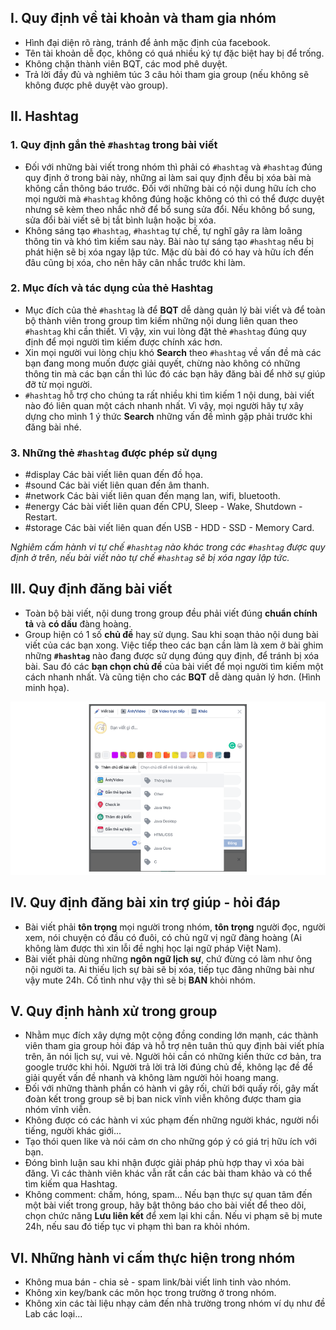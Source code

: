 ## I. Quy định về tài khoản và tham gia nhóm

- Hình đại diện rõ ràng, tránh để ảnh mặc định của facebook.
- Tên tài khoản dễ đọc, không có quá nhiều ký tự đặc biệt hay bị để trống.
- Không chặn thành viên BQT, các mod phê duyệt.
- Trả lời đầy đủ và nghiêm túc 3 câu hỏi tham gia group (nếu không sẽ không được phê duyệt vào group).

## II. Hashtag

### 1. Quy định gắn thẻ `#hashtag` trong bài viết
- Đối với những bài viết trong nhóm thì phải có `#hashtag` và `#hashtag` đúng quy định ở trong bài này, những ai làm sai quy định đều bị xóa bài mà không cần thông báo trước. Đối với những bài có nội dung hữu ích cho mọi người mà `#hashtag` không đúng hoặc không có thì có thể được duyệt nhưng sẽ kèm theo nhắc nhở để bổ sung sửa đổi. Nếu không bổ sung, sửa đổi bài viết sẽ bị tắt bình luận hoặc bị xóa.
- Không sáng tạo `#hashtag`, `#hashtag` tự chế, tự nghĩ gây ra làm loãng thông tin và khó tìm kiếm sau này. Bài nào tự sáng tạo `#hashtag` nếu bị phát hiện sẽ bị xóa ngay lập tức. Mặc dù bài đó có hay và hữu ích đến đâu cũng bị xóa, cho nên hãy cân nhắc trước khi làm.

### 2. Mục đích và tác dụng của thẻ Hashtag
- Mục đích của thẻ `#hashtag` là để **BQT** dễ dàng quản lý bài viết và để toàn bộ thành viên trong group tìm kiếm những nội dung liên quan theo `#hashtag` khi cần thiết. Vì vậy, xin vui lòng đặt thẻ `#hashtag` đúng quy định để mọi người tìm kiếm được chính xác hơn.
- Xin mọi người vui lòng chịu khó **Search** theo `#hashtag` về vấn đề mà các bạn đang mong muốn được giải quyết, chừng nào không có những thông tin mà các bạn cần thì lúc đó các bạn hãy đăng bài để nhờ sự giúp đỡ từ mọi người.
- `#hashtag` hỗ trợ cho chúng ta rất nhiều khi tìm kiếm 1 nội dung, bài viết nào đó liên quan một cách nhanh nhất. Vì vậy, mọi người hãy tự xây dựng cho mình 1 ý thức **Search** những vấn đề mình gặp phải trước khi đăng bài nhé.

### 3. Những thẻ `#hashtag` được phép sử dụng
- #display Các bài viết liên quan đến đồ họa.
- #sound Các bài viết liên quan đến âm thanh.
- #network Các bài viết liên quan đến mạng lan, wifi, bluetooth.
- #energy Các bài viết liên quan đến CPU, Sleep - Wake, Shutdown - Restart.
- #storage Các bài viết liên quan đến USB - HDD - SSD - Memory Card.

_Nghiêm cấm hành vi tự chế `#hashtag` nào khác trong các `#hashtag` được quy định ở trên, nếu bài viết nào tự chế `#hashtag` sẽ bị xóa ngay lập tức._

## III. Quy định đăng bài viết

- Toàn bộ bài viết, nội dung trong group đều phải viết đúng **chuẩn chính tả** và **có dấu** đàng hoàng.
- Group hiện có 1 số **chủ đề** hay sử dụng. Sau khi soạn thảo nội dung bài viết của các bạn xong. Việc tiếp theo các bạn cần làm là xem ở bài ghim những **`#hashtag`** nào đang được sử dụng đúng quy định, để tránh bị xóa bài. Sau đó các **bạn chọn chủ đề** của bài viết để mọi người tìm kiếm một cách nhanh nhất. Và cũng tiện cho các **BQT** dễ dàng quản lý hơn. (Hình minh họa).

![](https://github.com/AnestAcademy/Rule-for-group/blob/master/Images/new-post.PNG)

## IV. Quy định đăng bài xin trợ giúp - hỏi đáp

- Bài viết phải **tôn trọng** mọi người trong nhóm, **tôn trọng** người đọc, người xem, nói chuyện có đầu có đuôi, có chủ ngữ vị ngữ đàng hoàng (Ai không làm được thì xin lỗi đề nghị học lại ngữ pháp Việt Nam).
- Bài viết phải dùng những **ngôn ngữ lịch sự**, chứ đừng có làm như ông nội người ta. Ai thiếu lịch sự bài sẽ bị xóa, tiếp tục đăng những bài như vậy mute 24h. Cố tình như vậy thì sẽ bị **BAN** khỏi nhóm.

## V. Quy định hành xử trong group

- Nhằm mục đích xây dựng một cộng đồng conding lớn mạnh, các thành viên tham gia group hỏi đáp và hỗ trợ nên tuân thủ quy định bài viết phía trên, ăn nói lịch sự, vui vẻ. Người hỏi cần có những kiến thức cơ bản, tra google trước khi hỏi. Người trả lời trả lời đúng chủ đề, không lạc đề để giải quyết vấn đề nhanh và không làm người hỏi hoang mang.
- Đối với những thành phần có hành vi gây rối, chửi bới quấy rối, gây mất đoàn kết trong group sẽ bị ban nick vĩnh viễn không được tham gia nhóm vĩnh viễn.
- Không được có các hành vi xúc phạm đến những người khác, người nổi tiếng, người khác giới...
- Tạo thói quen like và nói cảm ơn cho những góp ý có giá trị hữu ích với bạn.
- Đóng bình luận sau khi nhận được giải pháp phù hợp thay vì xóa bài đăng. Vì các thành viên khác vẫn rất cần các bài tham khảo và có thể tìm kiếm qua Hashtag.
- Không comment: chấm, hóng, spam... Nếu bạn thực sự quan tâm đến một bài viết trong group, hãy bật thông báo cho bài viết để theo dõi, chọn chức năng **Lưu liên kết** để xem lại khi cần. Nếu vi phạm sẽ bị mute 24h, nếu sau đó tiếp tục vi phạm thì ban ra khỏi nhóm.

## VI. Những hành vi cấm thực hiện trong nhóm

- Không mua bán - chia sẻ - spam link/bài viết linh tinh vào nhóm.
- Không xin key/bank các môn học trong trường ở trong nhóm.
- Không xin các tài liệu nhạy cảm đến nhà trường trong nhóm ví dụ như đề Lab các loại...

